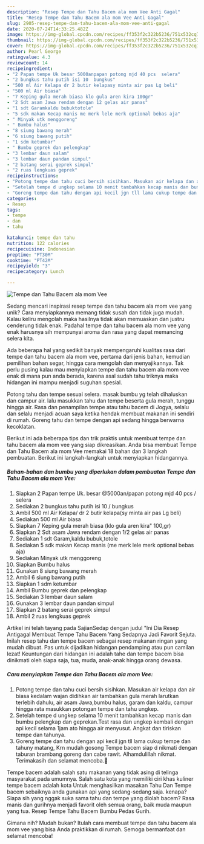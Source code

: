```yaml
---
description: "Resep Tempe dan Tahu Bacem ala mom Vee Anti Gagal"
title: "Resep Tempe dan Tahu Bacem ala mom Vee Anti Gagal"
slug: 2905-resep-tempe-dan-tahu-bacem-ala-mom-vee-anti-gagal
date: 2020-07-24T14:33:25.482Z
image: https://img-global.cpcdn.com/recipes/ff353f2c322b5236/751x532cq70/tempe-dan-tahu-bacem-ala-mom-vee-foto-resep-utama.jpg
thumbnail: https://img-global.cpcdn.com/recipes/ff353f2c322b5236/751x532cq70/tempe-dan-tahu-bacem-ala-mom-vee-foto-resep-utama.jpg
cover: https://img-global.cpcdn.com/recipes/ff353f2c322b5236/751x532cq70/tempe-dan-tahu-bacem-ala-mom-vee-foto-resep-utama.jpg
author: Pearl George
ratingvalue: 4.3
reviewcount: 14
recipeingredient:
- "2 Papan tempe Uk besar 5000anpapan potong mjd 40 pcs  selera"
- "2 bungkus tahu putih isi 10  bungkus"
- "500 ml Air Kelapa dr 2 butir kelapasy minta air pas Lg beli"
- "500 ml Air biasa"
- "7 Keping gula merah biasa klo gula aren kira 100gr"
- "2 Sdt asam Jawa rendam dengan 12 gelas air panas"
- "1 sdt Garamkaldu bubuktotole"
- "5 sdk makan Kecap manis me merk lele merk optional bebas aja"
- " Minyak utk menggoreng"
- " Bumbu halus"
- "8 siung bawang merah"
- "6 siung bawang putih"
- "1 sdm ketumbar"
- " Bumbu geprek dan pelengkap"
- "3 lembar daun salam"
- "3 lembar daun pandan simpul"
- "2 batang serai geprek simpul"
- "2 ruas lengkuas geprek"
recipeinstructions:
- "Potong tempe dan tahu cuci bersih sisihkan. Masukan air kelapa dan air biasa kedalam wajan didihkan air tambahkan gula merah larutkan terlebih dahulu, air asam Jawa,bumbu halus, garam dan kaldu, campur hingga rata masukkan potongan tempe dan tahu ungkep."
- "Setelah tempe d ungkep selama 10 menit tambahkan kecap manis dan bumbu pelengkap dan geprekan.Test rasa dan ungkep kembali dengan api kecil selama 1jam ato hingga air menyusut. Angkat dan tiriskan tempe dan tahunya."
- "Goreng tempe dan tahu dengan api kecil jgn tll lama cukup tempe dan tahuny matang, Krn mudah gosong Tempe bacem siap d nikmati dengan taburan brambang goreng dan cabe rawit. Alhamdulillah nikmat. Terimakasih dan selamat mencoba.🙏"
categories:
- Resep
tags:
- tempe
- dan
- tahu

katakunci: tempe dan tahu 
nutrition: 122 calories
recipecuisine: Indonesian
preptime: "PT30M"
cooktime: "PT42M"
recipeyield: "3"
recipecategory: Lunch

---
```



![Tempe dan Tahu Bacem ala mom Vee](https://img-global.cpcdn.com/recipes/ff353f2c322b5236/751x532cq70/tempe-dan-tahu-bacem-ala-mom-vee-foto-resep-utama.jpg)

Sedang mencari inspirasi resep tempe dan tahu bacem ala mom vee yang unik? Cara menyiapkannya memang tidak susah dan tidak juga mudah. Kalau keliru mengolah maka hasilnya tidak akan memuaskan dan justru cenderung tidak enak. Padahal tempe dan tahu bacem ala mom vee yang enak harusnya sih mempunyai aroma dan rasa yang dapat memancing selera kita.

Ada beberapa hal yang sedikit banyak mempengaruhi kualitas rasa dari tempe dan tahu bacem ala mom vee, pertama dari jenis bahan, kemudian pemilihan bahan segar, hingga cara mengolah dan menyajikannya. Tak perlu pusing kalau mau menyiapkan tempe dan tahu bacem ala mom vee enak di mana pun anda berada, karena asal sudah tahu triknya maka hidangan ini mampu menjadi suguhan spesial.

Potong tahu dan tempe sesuai selera. masak bumbu yg telah dihaluskan dan campur air. lalu masukkan tahu dan tempe beserta gula merah, tunggu hingga air. Rasa dan penampilan tempe atau tahu bacem di Jogya, selalu dan selalu menjadi acuan saya ketika hendak membuat makanan ini sendiri di rumah. Goreng tahu dan tempe dengan api sedang hingga berwarna kecoklatan.


Berikut ini ada beberapa tips dan trik praktis untuk membuat tempe dan tahu bacem ala mom vee yang siap dikreasikan. Anda bisa membuat Tempe dan Tahu Bacem ala mom Vee memakai 18 bahan dan 3 langkah pembuatan. Berikut ini langkah-langkah untuk menyiapkan hidangannya.

<!--inarticleads1-->

##### Bahan-bahan dan bumbu yang diperlukan dalam pembuatan Tempe dan Tahu Bacem ala mom Vee:

1. Siapkan 2 Papan tempe Uk. besar @5000an/papan potong mjd 40 pcs / selera
1. Sediakan 2 bungkus tahu putih isi 10 / bungkus
1. Ambil 500 ml Air Kelapa/ dr 2 butir kelapa(sy minta air pas Lg beli)
1. Sediakan 500 ml Air biasa
1. Siapkan 7 Keping gula merah biasa (klo gula aren kira&#34; 100,gr)
1. Siapkan 2 Sdt asam Jawa rendam dengan 1/2 gelas air panas
1. Sediakan 1 sdt Garam,kaldu bubuk,totole
1. Sediakan 5 sdk makan Kecap manis (me merk lele merk optional bebas aja)
1. Sediakan  Minyak utk menggoreng
1. Siapkan  Bumbu halus
1. Gunakan 8 siung bawang merah
1. Ambil 6 siung bawang putih
1. Siapkan 1 sdm ketumbar
1. Ambil  Bumbu geprek dan pelengkap
1. Sediakan 3 lembar daun salam
1. Gunakan 3 lembar daun pandan simpul
1. Siapkan 2 batang serai geprek simpul
1. Ambil 2 ruas lengkuas geprek


Artikel ini telah tayang pada SajianSedap dengan judul &#34;Ini Dia Resep Antigagal Membuat Tempe Tahu Bacem Yang Sedapnya Jadi Favorit Sejuta. Inilah resep tahu dan tempe bacem sebagai resep makanan ringan yang mudah dibuat. Pas untuk dijadikan hidangan pendamping atau pun camilan lezat! Keuntungan dari hidangan ini adalah tahe dan tempe bacem bisa dinikmati oleh siapa saja, tua, muda, anak-anak hingga orang dewasa. 

<!--inarticleads2-->

##### Cara menyiapkan Tempe dan Tahu Bacem ala mom Vee:

1. Potong tempe dan tahu cuci bersih sisihkan. Masukan air kelapa dan air biasa kedalam wajan didihkan air tambahkan gula merah larutkan terlebih dahulu, air asam Jawa,bumbu halus, garam dan kaldu, campur hingga rata masukkan potongan tempe dan tahu ungkep.
1. Setelah tempe d ungkep selama 10 menit tambahkan kecap manis dan bumbu pelengkap dan geprekan.Test rasa dan ungkep kembali dengan api kecil selama 1jam ato hingga air menyusut. Angkat dan tiriskan tempe dan tahunya.
1. Goreng tempe dan tahu dengan api kecil jgn tll lama cukup tempe dan tahuny matang, Krn mudah gosong Tempe bacem siap d nikmati dengan taburan brambang goreng dan cabe rawit. Alhamdulillah nikmat. Terimakasih dan selamat mencoba.🙏


Tempe bacem adalah salah satu makanan yang tidak asing di telinga masyarakat pada umumnya. Salah satu kota yang memiliki ciri khas kuliner tempe bacem adalah kota Untuk menghasilkan masakan Tahu Dan Tempe bacem sebaiknya anda gunakan api yang sedang-sedang saja. kenapa? Siapa sih yang nggak suka sama tahu dan tempe yang diolah bacem? Rasa manis dan gurihnya menjadi favorit oleh semua orang, baik muda maupun yang tua. Resep Tempe Tahu Bacem Bumbu Pedas Gurih. 

Gimana nih? Mudah bukan? Itulah cara membuat tempe dan tahu bacem ala mom vee yang bisa Anda praktikkan di rumah. Semoga bermanfaat dan selamat mencoba!
